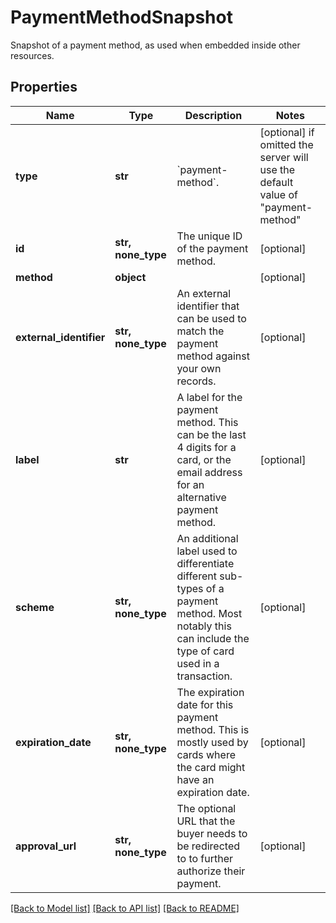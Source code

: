 # PaymentMethodSnapshot

Snapshot of a payment method, as used when embedded inside other resources.

## Properties
Name | Type | Description | Notes
------------ | ------------- | ------------- | -------------
**type** | **str** | &#x60;payment-method&#x60;. | [optional]  if omitted the server will use the default value of "payment-method"
**id** | **str, none_type** | The unique ID of the payment method. | [optional] 
**method** | **object** |  | [optional] 
**external_identifier** | **str, none_type** | An external identifier that can be used to match the payment method against your own records. | [optional] 
**label** | **str** | A label for the payment method. This can be the last 4 digits for a card, or the email address for an alternative payment method. | [optional] 
**scheme** | **str, none_type** | An additional label used to differentiate different sub-types of a payment method. Most notably this can include the type of card used in a transaction. | [optional] 
**expiration_date** | **str, none_type** | The expiration date for this payment method. This is mostly used by cards where the card might have an expiration date. | [optional] 
**approval_url** | **str, none_type** | The optional URL that the buyer needs to be redirected to to further authorize their payment. | [optional] 

[[Back to Model list]](../README.md#documentation-for-models) [[Back to API list]](../README.md#documentation-for-api-endpoints) [[Back to README]](../README.md)


